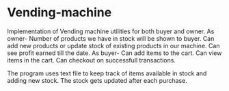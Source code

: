 # Vending-machine
Implementation of Vending machine utilities for both buyer and owner.
As owner-
Number of products we have in stock will be shown to buyer.
Can add new products or update stock of existing products in our machine.
Can see profit earned till the date.
As buyer-
Can add items to the cart.
Can view items in the cart.
Can checkout on successfull transactions.

The program uses text file to keep track of items available in stock and adding new stock.
The stock gets updated after each purchase.
